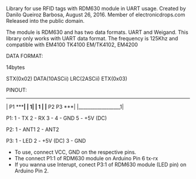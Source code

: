   
  Library for use RFID tags with RDM630 module in UART usage.
  Created by Danilo Queiroz Barbosa, August 26, 2016.
  Member of electronicdrops.com
  Released into the public domain.


 The module is RDM630 and has two data formats. UART and Weigand. This library only works with UART data format.
 The frequency is 125Khz and compatible with EM4100 TK4100 EM/TK4102, EM4200



DATA FORMAT:

14bytes

STX(0x02) DATA(10ASCii) LRC(2ASCii) ETX(0x03)


PINOUT:

_____________________
|           P1 *****|
|                  1|
| 1                 |
|** P2        P3 ***|
|__________________1|


P1:
1 - TX
2 - RX
3 -
4 - GND
5 - +5V (DC)

P2:
1 - ANT1
2 - ANT2

P3:
1 - LED
2 - +5V (DC)
3 - GND


 -  To use, connect VCC, GND on the respective pins.
 -  The connect P1:1 of RDM630 module on Arduino Pin 6  tx-rx
 -  If you wanna use Interupt, conect P3:1 of RDM630 module (LED pin) on Arduino Pin 2.




